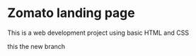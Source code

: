 # Zomato landing page 

This is a web development project using basic HTML and CSS

this the new branch